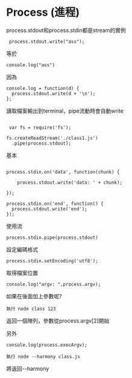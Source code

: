# Process (進程)

process.stdout和process.stdin都是stream的實例

```
 process.stdout.write("ass");

```
等於
```
console.log("ass")
```
因為

```
console.log = function(d) {
  process.stdout.write(d + '\n');
};
```
讀取檔案輸出到terminal，pipe流動時會自動write
```

 var fs = require('fs');

fs.createReadStream('./class1.js')
  .pipe(process.stdout);

```

基本
```

process.stdin.on('data', function(chunk) {

    process.stdout.write('data: ' + chunk);
  
});

process.stdin.on('end', function() {
  process.stdout.write('end');
});
```

使用流
```
process.stdin.pipe(process.stdout)
```

設定編碼格式
```
process.stdin.setEncoding('utf8');
```

取得檔案位置
```
console.log("argv: ",process.argv);
```
如果在後面加上參數呢?
```
執行 node class 123
```
返回一個陣列，參數從process.argv[2]開始


另外

```
console.log(process.execArgv);
```

```
執行 node --harmony class.js
```
將返回--harmony